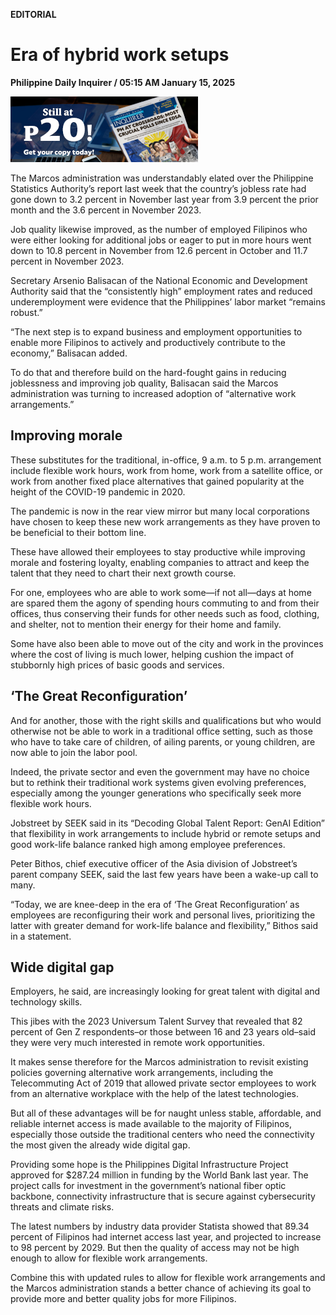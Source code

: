 **EDITORIAL**

# Era of hybrid work setups

****Philippine Daily Inquirer / 05:15 AM January 15, 2025****

![Image](https://raw.githubusercontent.com/github-jl14/scrapy_api/refs/heads/main/images/editorial01152025.png)

The Marcos administration was understandably elated over the Philippine Statistics Authority’s report last week that the country’s jobless rate had gone down to 3.2 percent in November last year from 3.9 percent the prior month and the 3.6 percent in November 2023.

Job quality likewise improved, as the number of employed Filipinos who were either looking for additional jobs or eager to put in more hours went down to 10.8 percent in November from 12.6 percent in October and 11.7 percent in November 2023.

Secretary Arsenio Balisacan of the National Economic and Development Authority said that the “consistently high” employment rates and reduced underemployment were evidence that the Philippines’ labor market “remains robust.”

“The next step is to expand business and employment opportunities to enable more Filipinos to actively and productively contribute to the economy,” Balisacan added.

To do that and therefore build on the hard-fought gains in reducing joblessness and improving job quality, Balisacan said the Marcos administration was turning to increased adoption of “alternative work arrangements.”

## Improving morale

These substitutes for the traditional, in-office, 9 a.m. to 5 p.m. arrangement include flexible work hours, work from home, work from a satellite office, or work from another fixed place alternatives that gained popularity at the height of the COVID-19 pandemic in 2020.

The pandemic is now in the rear view mirror but many local corporations have chosen to keep these new work arrangements as they have proven to be beneficial to their bottom line.

These have allowed their employees to stay productive while improving morale and fostering loyalty, enabling companies to attract and keep the talent that they need to chart their next growth course.

For one, employees who are able to work some—if not all—days at home are spared them the agony of spending hours commuting to and from their offices, thus conserving their funds for other needs such as food, clothing, and shelter, not to mention their energy for their home and family.

Some have also been able to move out of the city and work in the provinces where the cost of living is much lower, helping cushion the impact of stubbornly high prices of basic goods and services.

## ‘The Great Reconfiguration’

And for another, those with the right skills and qualifications but who would otherwise not be able to work in a traditional office setting, such as those who have to take care of children, of ailing parents, or young children, are now able to join the labor pool.

Indeed, the private sector and even the government may have no choice but to rethink their traditional work systems given evolving preferences, especially among the younger generations who specifically seek more flexible work hours.

Jobstreet by SEEK said in its “Decoding Global Talent Report: GenAI Edition” that flexibility in work arrangements to include hybrid or remote setups and good work-life balance ranked high among employee preferences.

Peter Bithos, chief executive officer of the Asia division of Jobstreet’s parent company SEEK, said the last few years have been a wake-up call to many.

“Today, we are knee-deep in the era of ‘The Great Reconfiguration’ as employees are reconfiguring their work and personal lives, prioritizing the latter with greater demand for work-life balance and flexibility,” Bithos said in a statement.

## Wide digital gap

Employers, he said, are increasingly looking for great talent with digital and technology skills.

This jibes with the 2023 Universum Talent Survey that revealed that 82 percent of Gen Z respondents–or those between 16 and 23 years old–said they were very much interested in remote work opportunities.

It makes sense therefore for the Marcos administration to revisit existing policies governing alternative work arrangements, including the Telecommuting Act of 2019 that allowed private sector employees to work from an alternative workplace with the help of the latest technologies.

But all of these advantages will be for naught unless stable, affordable, and reliable internet access is made available to the majority of Filipinos, especially those outside the traditional centers who need the connectivity the most given the already wide digital gap.

Providing some hope is the Philippines Digital Infrastructure Project approved for $287.24 million in funding by the World Bank last year. The project calls for investment in the government’s national fiber optic backbone, connectivity infrastructure that is secure against cybersecurity threats and climate risks.

The latest numbers by industry data provider Statista showed that 89.34 percent of Filipinos had internet access last year, and projected to increase to 98 percent by 2029. But then the quality of access may not be high enough to allow for flexible work arrangements.

Combine this with updated rules to allow for flexible work arrangements and the Marcos administration stands a better chance of achieving its goal to provide more and better quality jobs for more Filipinos.